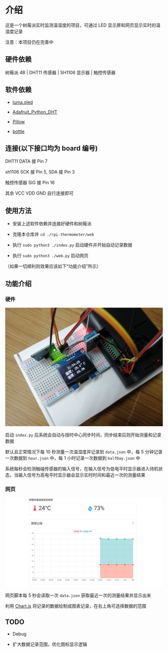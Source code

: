 # 介绍

这是一个树莓派实时监测温湿度的项目，可通过 LED 显示屏和网页显示实时的温湿度记录

注意：本项目仍在完善中

## 硬件依赖

树莓派 4B | DHT11 传感器 | SH1106 显示器 | 触控传感器

## 软件依赖

- [luma.oled](https://github.com/rm-hull/luma.oled)

- [Adafruit_Python_DHT](https://github.com/adafruit/Adafruit_Python_DHT)

- [Pillow](https://github.com/python-pillow/Pillow)

- [bottle](https://github.com/bottlepy/bottle)

## 连接(以下接口均为 board 编号)

DHT11 DATA 接 Pin 7

sh1106 SCK 接 Pin 5, SDA 接 Pin 3

触控传感器 SIG 接 Pin 16

其余 VCC VDD GND 自行连接即可

## 使用方法

- 安装上述软件依赖并连接好硬件和树莓派

- 克隆本仓库并 `cd ./rpi-thermometer/web`

- 执行 `sudo python3 ./index.py` 启动硬件并开始自动记录数据

- 执行 `sudo python3 ./web.py` 启动网页

（如果一切顺利则效果应该如下“功能介绍”所示）

## 功能介绍

### 硬件

![硬件](./images/01.jpg)

启动 `index.py` 后系统会自动与授时中心同步时间，同步结束后则开始测量和记录数据

默认且正常情况下每 10 秒测量一次温湿度并记录到 `data.json` 中，每 5 分钟记录一次数据到 `hour.json` 中，每 1 小时记录一次数据到  `halfDay.json` 中

系统每秒会检测触碰传感器的输入信号，在输入信号为低电平时显示器进入待机状态，当输入信号为高电平时显示器会显示实时时间和最近一次的测量结果

### 网页

![网页](./images/02.png)

网页脚本每 5 秒会读取一次 `data.json` 获取最近一次的测量结果并显示出来

利用 [Chart.js](https://github.com/chartjs/Chart.js) 将记录的数据绘制成图表记录，在右上角可选择数据的范围

## TODO

- Debug

- 扩大数据记录范围，优化图标显示逻辑
